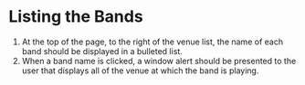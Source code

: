 # Listing the Bands

1. At the top of the page, to the right of the venue list, the name of each band should be displayed in a bulleted list.
2. When a band name is clicked, a window alert should be presented to the user that displays all of the venue at which the band is playing.
